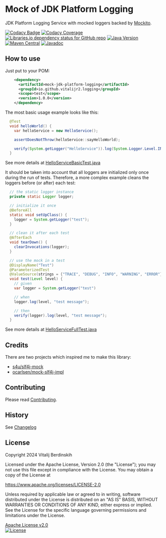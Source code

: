 # Mock of JDK Platform Logging

JDK Platform Logging Service with mocked loggers backed by [Mockito][].

[![Codacy Badge][codacy-badge]][codacy-badge-link]
[![Codacy Coverage][codacy-coverage]][codacy-coverage-link]  
[![Libraries.io dependency status for GitHub repo][dependency-status]][dependencies]
[![Java Version][java-version]][jdk-download]  
[![Maven Central](https://img.shields.io/maven-central/v/io.github.vitalijr2.logging/mock-jdk-platform-logging)](https://search.maven.org/artifact/io.github.vitalijr2.logging/mock-jdk-platform-logging)
[![Javadoc](https://javadoc.io/badge2/io.github.vitalijr2.logging/mock-jdk-platform-logging/javadoc.svg)](https://javadoc.io/doc/io.github.vitalijr2.logging/mock-jdk-platform-logging)

## How to use

Just put to your POM:
```xml
    <dependency>
      <artifactId>mock-jdk-platform-logging</artifactId>
      <groupId>io.github.vitalijr2.logging</groupId>
      <scope>test</scope>
      <version>1.0.0</version>
    </dependency>
```

The most basic usage example looks like this:
```java
  @Test
  void helloWorld() {
    var helloService = new HelloService();

    assertDoesNotThrow(helloService::sayHelloWorld);

    verify(System.getLogger("HelloService")).log(System.Logger.Level.INFO, "Hello World!");
  }
```
See more details at [HelloServiceBasicTest.java](src/it/hello-world/src/test/java/example/hello/HelloServiceBasicTest.java)

It should be taken into account that all loggers are initialized only once during the run of tests.
Therefore, a more complex example cleans the loggers before (or after) each test:
```java
  // the static logger instance
  private static Logger logger;

  // initialize it once
  @BeforeAll
  static void setUpClass() {
    logger = System.getLogger("test");
  }

  // clean it after each test
  @AfterEach
  void tearDown() {
    clearInvocations(logger);
  }

  // use the mock in a test
  @DisplayName("Test")
  @ParameterizedTest
  @ValueSource(strings = {"TRACE", "DEBUG", "INFO", "WARNING", "ERROR"})
  void test(Level level) {
    // given
    var logger = System.getLogger("test")

    // when
    logger.log(level, "test message");

    // then
    verify(logger).log(level, "test message");
  }
```
See more details at [HelloServiceFullTest.java](src/it/hello-world/src/test/java/example/hello/HelloServiceFullTest.java)

## Credits

There are two projects which inspired me to make this library:

- [s4u/slf4j-mock][slf4j-mock]
- [ocarlsen/mock-slf4j-impl][mock-slf4j-impl]

## Contributing

Please read [Contributing](contributing.md).

## History

See [Changelog](changelog.md)

## License

Copyright 2024 Vitalij Berdinskih

Licensed under the Apache License, Version 2.0 (the "License");
you may not use this file except in compliance with the License.
You may obtain a copy of the License at

<https://www.apache.org/licenses/LICENSE-2.0>

Unless required by applicable law or agreed to in writing, software
distributed under the License is distributed on an "AS IS" BASIS,
WITHOUT WARRANTIES OR CONDITIONS OF ANY KIND, either express or implied.
See the License for the specific language governing permissions and
limitations under the License.

[Apache License v2.0](LICENSE)  
[![License](https://img.shields.io/badge/license-Apache%202.0-blue.svg?style=flat)](https://www.apache.org/licenses/LICENSE-2.0.html)

[Mockito]: https://site.mockito.org

[codacy-badge]: https://app.codacy.com/project/badge/Grade/9be380deaf3e40138ad306a40532289c

[codacy-badge-link]: https://app.codacy.com/gh/vitalijr2/mock-jdk-platform-logging/dashboard?utm_source=gh&utm_medium=referral&utm_content=&utm_campaign=Badge_grade

[codacy-coverage]: https://app.codacy.com/project/badge/Coverage/9be380deaf3e40138ad306a40532289c

[codacy-coverage-link]: https://app.codacy.com/gh/vitalijr2/mock-jdk-platform-logging/dashboard?utm_source=gh&utm_medium=referral&utm_content=&utm_campaign=Badge_coverage

[dependency-status]: https://img.shields.io/librariesio/github/vitalijr2/mock-jdk-platform-logging

[dependencies]: https://libraries.io/github/vitalijr2/mock-jdk-platform-logging

[java-version]: https://img.shields.io/static/v1?label=java&message=11&color=blue&logo=java&logoColor=E23D28

[jdk-download]: https://www.oracle.com/java/technologies/downloads/#java11

[slf4j-mock]: https://github.com/s4u/slf4j-mock

[mock-slf4j-impl]: https://github.com/ocarlsen/mock-slf4j-impl